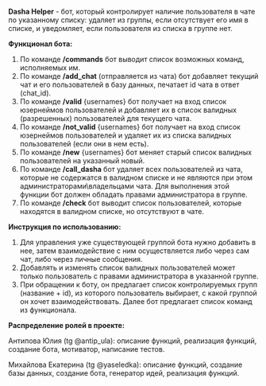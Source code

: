 **Dasha Helper** - бот, который контролирует наличие пользователя в чате по указанному списку: удаляет из группы, если отсутствует его имя в списке, и уведомляет, если пользователя из списка в группе нет.

**Функционал бота:**
1.  По команде **/commands** бот выводит список возможных команд, исполняемых им.
2.  По команде **/add_chat** (отправляется из чата) бот добавляет текущий чат и его пользователей в базу данных, печатает id чата в ответ (chat_id).
3.  По команде **/valid** {usernames} бот получает на вход список юзернеймов пользователей и добавляет их в список валидных (разрешенных) пользователей для текущего чата.
4.  По команде **/not_valid** {usernames} бот получает на вход список юзернеймов пользователей и удаляет их из списка валидных пользователей (если они в нем есть).
5.  По команде **/new** {usernames} бот меняет старый список валидных пользователей на указанный новый.
6.  По команде **/call_dasha** бот удаляет всех пользователей из чата, которые не содержатся в валидном списке и не являются при этом администраторами\владельцами чата. Для      выполнения этой функции бот должен обладать правами администратора в группе.
7.  По команде **/check** бот выводит список пользователей, которые находятся в валидном списке, но отсутствуют в чате.

**Инструкция по использованию:**

1.  Для управления уже существующей группой бота нужно добавить в нее, затем взаимодействие с ним осуществляется либо через сам чат, либо через личные сообщения.
2.  Добавлять и изменять список валидных пользователей может только пользователь с правами администратора в указанной группе.
3.  При обращении к боту, он предлагает список контролируемых групп (название + id), из которого пользователь выбирает, с какой группой он хочет взаимодействовать. Далее бот     предлагает список команд из функционала.


**Распределение ролей в проекте:**

Антипова Юлия (tg @antip_ula): описание функций, реализация функций, создание бота, мотиватор, написание тестов.

Михайлова Екатерина (tg @yaseledka): описание функций, создание базы данных, создание бота, генератор идей, реализация функций.
